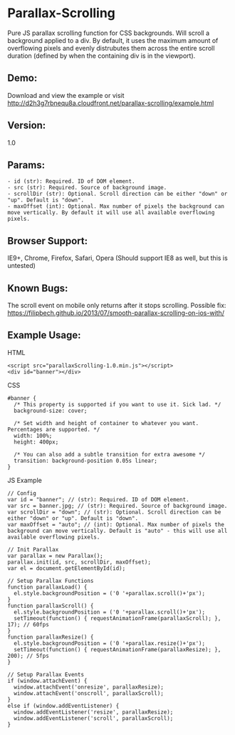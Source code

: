 # Parallax-Scrolling
Pure JS parallax scrolling function for CSS backgrounds. Will scroll a background applied to a div. By default, it uses the maximum amount of overflowing pixels and evenly distrubutes them across the entire scroll duration (defined by when the containing div is in the viewport).


## Demo:
Download and view the example or visit http://d2h3g7rbnequ8a.cloudfront.net/parallax-scrolling/example.html


## Version:
1.0


## Params:
```
- id (str): Required. ID of DOM element.
- src (str): Required. Source of background image.
- scrollDir (str): Optional. Scroll direction can be either "down" or "up". Default is "down".
- maxOffset (int): Optional. Max number of pixels the background can move vertically. By default it will use all available overflowing pixels.
```


## Browser Support:
IE9+, Chrome, Firefox, Safari, Opera
(Should support IE8 as well, but this is untested)


## Known Bugs:
The scroll event on mobile only returns after it stops scrolling. Possible fix: https://filipbech.github.io/2013/07/smooth-parallax-scrolling-on-ios-with/


## Example Usage:
HTML
```
<script src="parallaxScrolling-1.0.min.js"></script>
<div id="banner"></div>
```

CSS
```
#banner {
  /* This property is supported if you want to use it. Sick lad. */
  background-size: cover;

  /* Set width and height of container to whatever you want. Percentages are supported. */
  width: 100%;
  height: 400px;

  /* You can also add a subtle transition for extra awesome */
  transition: background-position 0.05s linear;
}
```

JS Example
```
// Config
var id = "banner"; // (str): Required. ID of DOM element.
var src = banner.jpg; // (str): Required. Source of background image.
var scrollDir = "down"; // (str): Optional. Scroll direction can be either "down" or "up". Default is "down".
var maxOffset = "auto"; // (int): Optional. Max number of pixels the background can move vertically. Default is "auto" - this will use all available overflowing pixels.

// Init Parallax
var parallax = new Parallax();
parallax.init(id, src, scrollDir, maxOffset);
var el = document.getElementById(id);

// Setup Parallax Functions
function parallaxLoad() {
  el.style.backgroundPosition = ('0 '+parallax.scroll()+'px');
}
function parallaxScroll() {
  el.style.backgroundPosition = ('0 '+parallax.scroll()+'px');
  setTimeout(function() { requestAnimationFrame(parallaxScroll); }, 17); // 60fps
}
function parallaxResize() {
  el.style.backgroundPosition = ('0 '+parallax.resize()+'px');
  setTimeout(function() { requestAnimationFrame(parallaxResize); }, 200); // 5fps
}

// Setup Parallax Events
if (window.attachEvent) {
  window.attachEvent('onresize', parallaxResize);
  window.attachEvent('onscroll', parallaxScroll);
}
else if (window.addEventListener) {
  window.addEventListener('resize', parallaxResize);
  window.addEventListener('scroll', parallaxScroll);
}
```
